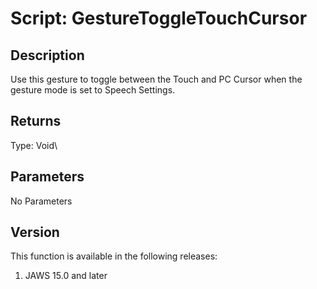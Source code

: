 # Script: GestureToggleTouchCursor

## Description

Use this gesture to toggle between the Touch and PC Cursor when the
gesture mode is set to Speech Settings.

## Returns

Type: Void\

## Parameters

No Parameters

## Version

This function is available in the following releases:

1.  JAWS 15.0 and later
